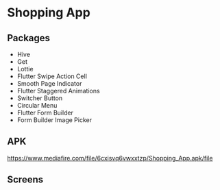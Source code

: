 # Shopping App

## Packages

- Hive
- Get
- Lottie
- Flutter Swipe Action Cell
- Smooth Page Indicator
- Flutter Staggered Animations
- Switcher Button
- Circular Menu
- Flutter Form Builder
- Form Builder Image Picker

## APK
https://www.mediafire.com/file/6cxisvq6vwxxtzp/Shopping_App.apk/file

## Screens

<!-- | Splash | Logo | No Internet |
|:------:|:-------:|:-------:|
|![](./splash.png)|![](./assets/images/logo.jpg)|![](./no-internet.jpg)|
|Characters Screen |Character Details Screen|Character Details Screen|
||||
|![](./characters.png)|![](./character-details1.png)|![](./character-details2.png)| -->
